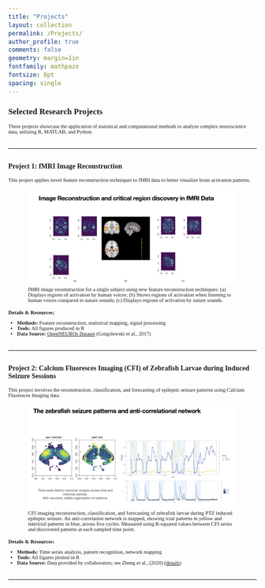 ```yaml
---
title: "Projects"
layout: collection
permalink: /Projects/
author_profile: true
comments: false
geometry: margin=1in
fontfamily: mathpazo
fontsize: 8pt
spacing: single
---
```



<h2 style="font-family:Times New Roman; font-size:1.2em;">Selected Research Projects</h2>

<div style="font-family:Times New Roman; font-size:0.75em;">
These projects showcase the application of statistical and computational methods to analyze complex neuroscience data, utilizing R, MATLAB, and Python.
</div>

<hr style="margin: 2em 0;">

<h3 style="font-family:Times New Roman; font-size:1em;">Project 1: fMRI Image Reconstruction</h3>

<div style="font-family:Times New Roman; font-size:0.75em;">
This project applies novel feature reconstruction techniques to fMRI data to better visualize brain activation patterns.
</div>

<figure>
  <img src="/assets/images/yy/fMRI-project.png" alt="Project 1 Image" style="max-width:100%;height:auto;">
  <figcaption style="font-family:Times New Roman; font-size:0.75em;">
    fMRI image reconstruction for a single subject using new feature reconstruction techniques: 
    (a) Displays regions of activation by human voices; 
    (b) Shows regions of activation when listening to human voices compared to nature sounds; 
    (c) Displays regions of activation by nature sounds.
  </figcaption>
</figure>

<div style="font-family:Times New Roman; font-size:0.75em; margin-top:1em;">
<strong>Details & Resources:</strong>
<ul>
  <li><strong>Methods:</strong> Feature reconstruction, statistical mapping, signal processing</li>
  <li><strong>Tools:</strong> All figures produced in R</li>
  <li><strong>Data Source:</strong> <a href="https://pubmed.ncbi.nlm.nih.gov/30676975/">OpenNEUROs Dataset</a> (Gorgolewski et al., 2017)</li>
</ul>
</div>

<hr style="margin: 2em 0;">

<h3 style="font-family:Times New Roman; font-size:1em;">Project 2: Calcium Fluoresces Imaging (CFI) of Zebrafish Larvae during Induced Seizure Sessions</h3>

<div style="font-family:Times New Roman; font-size:0.75em;">
This project involves the reconstruction, classification, and forecasting of epileptic seizure patterns using Calcium Fluoresces Imaging data.
</div>

<figure>
  <img src="/assets/images/yy/zebrafish-project.png" alt="Project 2 Image" style="max-width:100%;height:auto;">
  <figcaption style="font-family:Times New Roman; font-size:0.75em;">
    CFI imaging reconstruction, classification, and forecasting of zebrafish larvae during PTZ induced epileptic seizure. 
    An anti-correlation network is mapped, showing ictal patterns in yellow and interictal patterns in blue, across five cycles. 
    Measured using R-squared values between CFI series and discovered patterns at each sampled time point.
  </figcaption>
</figure>

<div style="font-family:Times New Roman; font-size:0.75em; margin-top:1em;">
<strong>Details & Resources:</strong>
<ul>
  <li><strong>Methods:</strong> Time series analysis, pattern recognition, network mapping</li>
  <li><strong>Tools:</strong> All figures plotted in R</li>
  <li><strong>Data Source:</strong> Data provided by collaborators; see Zheng et al., (2020) (<a href="https://pubmed.ncbi.nlm.nih.gov/30676975/">details</a>)</li>
</ul>
</div>

<hr style="margin: 2em 0;">







